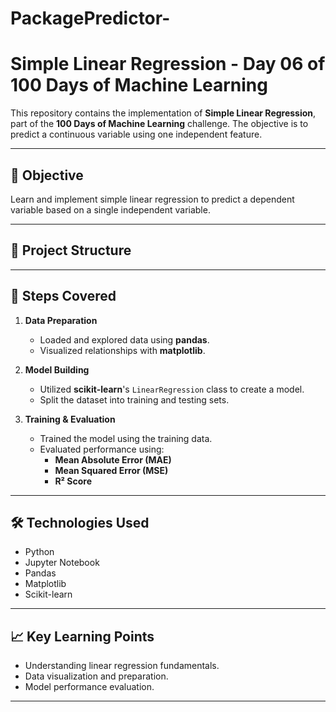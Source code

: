 # PackagePredictor-

# Simple Linear Regression - Day 06 of 100 Days of Machine Learning  

This repository contains the implementation of **Simple Linear Regression**, part of the **100 Days of Machine Learning** challenge. The objective is to predict a continuous variable using one independent feature.

---

## 🧠 Objective  
Learn and implement simple linear regression to predict a dependent variable based on a single independent variable.

---

## 📁 Project Structure  


---

## 🚀 Steps Covered  

1. **Data Preparation**  
   - Loaded and explored data using **pandas**.  
   - Visualized relationships with **matplotlib**.

2. **Model Building**  
   - Utilized **scikit-learn**'s `LinearRegression` class to create a model.  
   - Split the dataset into training and testing sets.

3. **Training & Evaluation**  
   - Trained the model using the training data.  
   - Evaluated performance using:
     - **Mean Absolute Error (MAE)**  
     - **Mean Squared Error (MSE)**  
     - **R² Score**  

---

## 🛠 Technologies Used  
- Python  
- Jupyter Notebook  
- Pandas  
- Matplotlib  
- Scikit-learn  

---

## 📈 Key Learning Points  
- Understanding linear regression fundamentals.  
- Data visualization and preparation.  
- Model performance evaluation.

---

